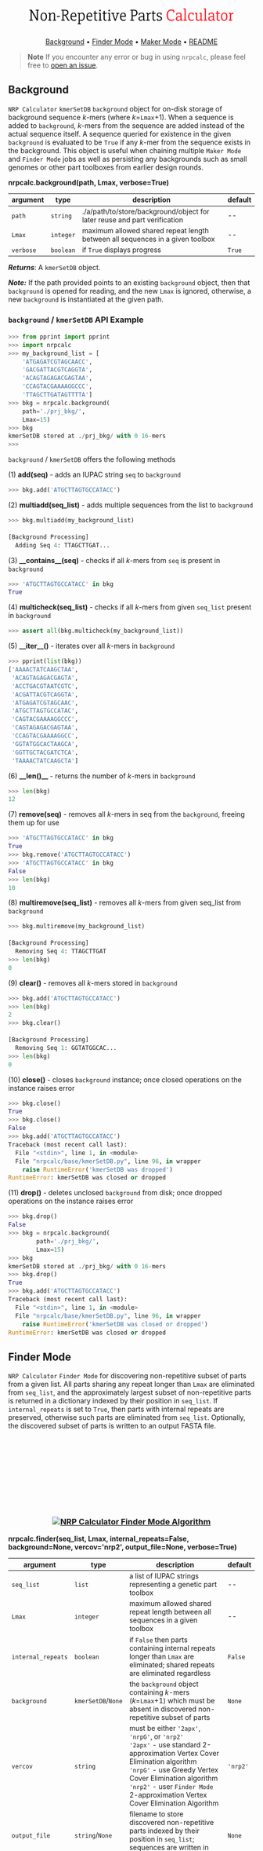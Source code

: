 
<h1 align="center">
    <a href="https://github.com/ayaanhossain/nrpcalc/">
        <svg>
            <img src="https://raw.githubusercontent.com/ayaanhossain/nrpcalc/master/img/logo.svg?sanitize=true"  alt="Non-Repetitive Parts Calculator" width="418" class="center"/>
        </svg>
    </a>
</h1>

<p align="center">
  <a href="#Background">Background</a> •
  <a href="#Finder-Mode">Finder Mode</a> •
  <a href="#Maker-Mode">Maker Mode</a> •
  <a href="https://github.com/ayaanhossain/nrpcalc/blob/master/README.md">README</a>
</p>

> **Note** If you encounter any error or bug in using `nrpcalc`, please feel free to [open an issue](https://github.com/ayaanhossain/nrpcalc/issues).

## Background

`NRP Calculator` `kmerSetDB` `background` object for on-disk storage of background sequence _k_-mers (where _k_=`Lmax`+1). When a sequence is added to `background`, _k_-mers from the sequence are added instead of the actual sequence itself. A sequence queried for existence in the given `background` is evaluated to be `True` if any _k_-mer from the sequence exists in the background. This object is useful when chaining multiple `Maker Mode` and `Finder Mode` jobs as well as persisting any backgrounds such as small genomes or other part toolboxes from earlier design rounds.

**nrpcalc.background(path, Lmax, verbose=True)**

| argument | type | description | default |
|--|--|--|--|
| `path` | `string` | ./a/path/to/store/background/object for later reuse and part verification | -- |
| `Lmax` | `integer` | maximum allowed shared repeat length between all sequences in a given toolbox | -- |
| `verbose` | `boolean` | if `True` displays progress | `True` |

**_Returns_**: A `kmerSetDB` object.

**_Note:_** If the path provided points to an existing `background` object, then that `background` is opened for reading, and the new `Lmax` is ignored, otherwise, a new `background` is instantiated at the given path.

### `background` / `kmerSetDB` **API Example**

```python
>>> from pprint import pprint
>>> import nrpcalc
>>> my_background_list = [
    'ATGAGATCGTAGCAACC',
    'GACGATTACGTCAGGTA',
    'ACAGTAGAGACGAGTAA',
    'CCAGTACGAAAAGGCCC',
    'TTAGCTTGATAGTTTTA']
>>> bkg = nrpcalc.background(
    path='./prj_bkg/',
    Lmax=15)
>>> bkg
kmerSetDB stored at ./prj_bkg/ with 0 16-mers
>>>
```

`background` / `kmerSetDB` offers the following methods

(1) **add(seq)** - adds an IUPAC string `seq` to `background`
```python
>>> bkg.add('ATGCTTAGTGCCATACC')
```
(2) **multiadd(seq_list)** - adds multiple sequences from the list to `background`
```python
>>> bkg.multiadd(my_background_list)

[Background Processing]
  Adding Seq 4: TTAGCTTGAT...
```
(3) **\_\_contains__(seq)** - checks if all _k_-mers from `seq`  is present in `background`
```python
>>> 'ATGCTTAGTGCCATACC' in bkg
True
```
(4) **multicheck(seq_list)** - checks if all _k_-mers from given `seq_list` present in `background`
```python
>>> assert all(bkg.multicheck(my_background_list))
```
(5) **\_\_iter__()** - iterates over all _k_-mers in `background`
```python
>>> pprint(list(bkg))
['AAAACTATCAAGCTAA',
 'ACAGTAGAGACGAGTA',
 'ACCTGACGTAATCGTC',
 'ACGATTACGTCAGGTA',
 'ATGAGATCGTAGCAAC',
 'ATGCTTAGTGCCATAC',
 'CAGTACGAAAAGGCCC',
 'CAGTAGAGACGAGTAA',
 'CCAGTACGAAAAGGCC',
 'GGTATGGCACTAAGCA',
 'GGTTGCTACGATCTCA',
 'TAAAACTATCAAGCTA']
```
(6) **\_\_len()__** - returns the number of _k_-mers in `background`
```python
>>> len(bkg)
12
```
(7) **remove(seq)** - removes all _k_-mers in seq from the `background`, freeing them up for use
```python
>>> 'ATGCTTAGTGCCATACC' in bkg
True
>>> bkg.remove('ATGCTTAGTGCCATACC')
>>> 'ATGCTTAGTGCCATACC' in bkg
False
>>> len(bkg)
10
```
(8) **multiremove(seq_list)** - removes all _k_-mers from given seq_list from `background`
```python
>>> bkg.multiremove(my_background_list)

[Background Processing]
  Removing Seq 4: TTAGCTTGAT
>>> len(bkg)
0
```
(9) **clear()** - removes all _k_-mers stored in `background`
```python
>>> bkg.add('ATGCTTAGTGCCATACC')
>>> len(bkg)
2
>>> bkg.clear()

[Background Processing]
  Removing Seq 1: GGTATGGCAC...
>>> len(bkg)
0
```
(10) **close()** - closes `background` instance; once closed operations on the instance raises error
```python
>>> bkg.close()
True
>>> bkg.close()
False
>>> bkg.add('ATGCTTAGTGCCATACC')
Traceback (most recent call last):
  File "<stdin>", line 1, in <module>
  File "nrpcalc/base/kmerSetDB.py", line 96, in wrapper
    raise RuntimeError('kmerSetDB was dropped')
RuntimeError: kmerSetDB was closed or dropped
```
(11) **drop()** - deletes unclosed `background` from disk; once dropped operations on the instance raises error
```python
>>> bkg.drop()
False
>>> bkg = nrpcalc.background(
        path='./prj_bkg/',
        Lmax=15)
>>> bkg
kmerSetDB stored at ./prj_bkg/ with 0 16-mers
>>> bkg.drop()
True
>>> bkg.add('ATGCTTAGTGCCATACC')
Traceback (most recent call last):
  File "<stdin>", line 1, in <module>
  File "nrpcalc/base/kmerSetDB.py", line 96, in wrapper
    raise RuntimeError('kmerSetDB was closed or dropped')
RuntimeError: kmerSetDB was closed or dropped
```

## Finder Mode

`NRP Calculator` `Finder Mode` for discovering non-repetitive subset of parts from a given list. All parts sharing any repeat longer than `Lmax` are eliminated from `seq_list`, and the approximately largest subset of non-repetitive parts is returned in a dictionary indexed by their position in `seq_list`. If `internal_repeats` is set to `True`, then parts with internal repeats are preserved, otherwise such parts are eliminated from `seq_list`. Optionally, the discovered subset of parts is written to an output FASTA file.

<h3 align="center">
    <a href="https://github.com/ayaanhossain/nrpcalc/img/Fig2.svg">
        <svg>
            <img src="https://raw.githubusercontent.com/ayaanhossain/nrpcalc/master/img/Fig2.svg?sanitize=true"  alt="NRP Calculator Finder Mode Algorithm" width="800" class="center"/>
        </svg>
    </a>
</h3>

**nrpcalc.finder(seq_list, Lmax, internal_repeats=False, background=None, vercov='nrp2', output_file=None, verbose=True)**

| argument | type | description | default |
|--|--|--|--|
| `seq_list` | `list` | a list of IUPAC strings representing a genetic part toolbox | -- |
| `Lmax` | `integer` | maximum allowed shared repeat length between all sequences in a given toolbox | -- |
| `internal_repeats` | `boolean` | if `False` then parts containing internal repeats longer than `Lmax` are eliminated; shared repeats are eliminated regardless | `False` |
| `background` | `kmerSetDB`/`None` | the `background` object containing _k_-mers (_k_=`Lmax`+1) which must be absent in discovered non-repetitive subset of parts | `None` |
| `vercov` | `string` | must be either `'2apx'`, `'nrpG'`, or `'nrp2'` <br> `'2apx'` - use standard 2-approximation Vertex Cover Elimination algorithm <br> `'nrpG'` - use Greedy Vertex Cover Elimination algorithm <br> `'nrp2'` - user `Finder Mode` 2-approximation Vertex Cover Elimination Algorithm | `'nrp2'` |
| `output_file` | `string`/`None` | filename to store discovered non-repetitive parts indexed by their position in `seq_list`; sequences are written in FASTA format | `None` |
| `verbose` | `boolean` | if `True` displays progress | `True` |

**_Returns_**: A `dictionary` of DNA or RNA strings with integer keys.

### `Finder Mode` **API Example**

```python
>>> import nrpcalc
>>> 
>>> # define background corpus
>>> my_chromosomes = [
    'ATGAGATCGTAGCAACC',
    'GACGATTACGTCAGGTA',
    'ACAGTAGAGACGAGTAA',
    'CCAGTACGAAAAGGCCC',
    'AAAAAAAAAAAAAAAAA']
>>> 
>>> # initialize background
>>> genomic_kmers = nrpcalc.background(
    path='./my_genome/',
    Lmax=15)
>>> genomic_kmers.multiadd(
    my_chromosomes)

[Background Processing]
  Adding Seq 4: AAAAAAAAAA...
>>> 
>>> # fetch part toolbox
>>> my_toolbox = [
    'AGAGCTATGACTGACGT',
    'GCAGATAGGGGGTAGTA',
    'TAAAAAAAAAAAAAAAA', # Repeats with last chromosome
    'GAGCTATGACTGACGTC'] # Repeats with first part
>>> 
>>> # fine non-repetitive subset
>>> # with respect to background
>>> nrpcalc.finder(
    seq_list=my_toolbox,
    Lmax=15,
    background=genomic_kmers)

[Non-Repetitive Parts Calculator - Finder Mode]

[Checking Constraints]
 Sequence List   : 4 parts
          Lmax   : 15 bp
 Internal Repeats: False

 Check Status: PASS

[Checking Background]
 Background: kmerSetDB stored at ./my_genome/ with 10 16-mers

 Check Status: PASS

[Checking Arguments]
   Vertex Cover: nrp2
   Output  File: None

 Check Status: PASS

Extracted 4 unique sequences out of 4 sequences in 3.91e-05 seconds

Written 4 unique sequences out to ./30c21235-e3f6-47f5-bce1-f99f47053e0b/seq_list.txt in 0.0002167 seconds

 [Sequence processing remaining] = 1 
 [Cliques inserted] = 2 

Built homology graph in 0.0006673 seconds. [Edges = 1] [Nodes = 3]
 [Intital Nodes = 4] - [Repetitive Nodes = 1] = [Final Nodes = 3]

 [+] Initial independent set = 0, computing vertex cover on remaining 0 nodes.
 [+] Vertex Cover Function: NRP 2-approximation
 [+] Dumping graph into: ./30c21235-e3f6-47f5-bce1-f99f47053e0b/repeat_graph.txt in 0.00023055076599121094 seconds

----------------------
Now running iteration: 0
----------------------

 Pendant checking is in progress...
  [+] 3 Pendants found

 Pendant elimination initiated...
  [x] Isolated node 1 eliminated
  [x] Pendant node 0 eliminated
  [+] Node 3 covered


 [+] Computed vertex cover of size: 1 (in 0.0002351 seconds)
 [+] Loading graph from: ./30c21235-e3f6-47f5-bce1-f99f47053e0b/repeat_graph.txt
 [+] Current independent set size:  2
 [+] Potential nodes for expansion: 0 (projected independent set size: 2)
 [X] Cannot expand independent set, terminating.

Non-Repetitive Toolbox Size: 2
{1: 'GCAGATAGGGGGTAGTA', 0: 'AGAGCTATGACTGACGT'}
>>>
>>> genomic_kmers.drop() # we're done with this background
True
```

## Maker Mode

`NRP Calculator` `Maker Mode` for designing non-repetitive genetic part toolboxes from user defined sequence and structure constraints and based on custom local and/or global model functions. All shared repeats longer than `Lmax` are eliminated, and internal repeats longer than `Lmax` are preserved if desired. Parts are optimized for DNA synthesis if desired. Error tolerance is adaptive and auto-adjusted based on recorded failures. Designed toolbox is returned as a `dictionary` of parts indexed by their order of design, and optionally written to a FASTA output file.

<h3 align="center">
    <a href="https://github.com/ayaanhossain/nrpcalc/img/Fig3.svg">
        <svg>
            <img src="https://raw.githubusercontent.com/ayaanhossain/nrpcalc/master/img/Fig3.svg?sanitize=true"  alt="NRP Calculator Finder Mode Algorithm" width="800" class="center"/>
        </svg>
    </a>
</h3>

**nrpcalc.maker(seq_constr, struct_constr, target_size, Lmax, internal_repeats=False, background=None, part_type='RNA', struct_type='mfe', seed=None, synth_opt=False, local_model_fn=None, global_model_fn=None, jump_count=10, fail_count=1000, output_file=None, verbose=True)**

| argument | type | description | default |
|--|--|--|--|
| `seq_constr` | `string` | a string in IUPAC degenerate code describing all valid nucleotide choices at each position <br> **e.g.** `'NNNNWWWWSSSSTTTT'` implies that the first four bases can be either `'A'`/`'T'`/`'G'`/`'C'`, the next four bases can be either `'A'`/`'T'`, followed by either `'G'`/`'C'` for the next four basses, and finally ending with `'T'`s | -- |
| `struct_constr` | `string` | a string in `dot-parenthesis-x` notation that describe the secondary base pairing across all nucleotide positions <br> **e.g.** `'..((xx))..'` implies that the first, second, and the last two bases are free to either base pair or not (`dot`), the third and fourth bases are paired with the eighth and the seventh bases respectively (`parenthesis`), while the fifth and the sixth base must not take part in any base pairing (`x`) at all | -- |
| `target_size` | `integer` | maximum number of genetic parts to be designed for the generated toolbox; `target_size` may not be reached if the constraints are too strict, for example, due to low degeneracy in the given sequence constraint, or a low `Lmax` | -- |
| `Lmax` | `integer` | maximum allowed shared repeat length between all sequences in designed toolbox | -- |
| `internal_repeats` | `boolean` | if `True` then internal repeats in designed parts are not eliminated; useful when designing parts such as rho-independent terminators with structure constraints that necessitate internal repeats; shared repeats are always eliminated | `False` |
| `background` | `kmerSetDB`/`None` | a `background` object containing _k_-mers (_k_=`Lmax`+1) which must be absent in the designed toolbox | `None` |
| `part_type` | `string` | must be either `'RNA'` or `'DNA'` depending on the type of genetic part being designed; ensures that correct folding free-energy parameters are used during structure evaluation | `'RNA'` |
| `struct_type` | `string` | must be either `'mfe'`, `'centroid'`, or `'both'` <br> `'mfe'` - use minimum free energy structure evaluation (fast) <br> `'centroid'` - use centroid structure evaluation (slower) <br> `'both'` - use both `'mfe'` and `'centroid'` evaluation (slowest) | `'mfe'` |
| `seed` | `integer`/`None` | integer used to seed random number generations; two Maker runs with same constraints and seed value will generate the exact same toolbox; if `None` then a random seed value is used | `None` |
| `synth_opt` | `boolean` | if `True` then designed parts containing features that complicate DNA synthesis are eliminated | `False` |
| `local_model_fn` | `function`/`None` | a function with signature `'fn_name(seq)'` that takes in a partial genetic part sequence, and returns a tuple `(state, index)`, where `state` is either `True` or `False` and `index` is a traceback index / location or `None` depending on whether a custom design objective was met or not; useful for providing concurrent feedback to the path-finding process and steering nucleotide selection choices <br> **e.g.** `prevent_cutsites(seq)` maybe be a local function that takes in a partial sequence as it is built and returns `(True, None)` if the last six bases of the partial `seq[-6:]` is not the same as any of the cutsites used for cloning the part, else returns a tuple `(False, len(seq)-6)` as the traceback location to reselect the last six bases; this naturally ensures the final part is devoid of any cutsites used experimentally throughout the part | `None` |
| `global_model_fn` | `function`/`None` | a function with signature `'fn_name(seq)'` that takes in a complete genetic part sequence, and returns either `True` or `False` depending on whether a custom design objective was met; useful for design criteria that can only be evaluated when the complete genetic part is available; parts that are evaluated to be `False` are rejected and a new part generation is started; global model functions are evaluated only after the last base has been added to a genetic part under design <br> **e.g.** `gc_content(seq)` may be a global function that takes in a complete sequence and only accepts parts with GC content greater than threshold percentage (although, technically one can enforce this condition via a well planned local model function) | `None` |
| `jump_count` | `integer` | maximum number of restarts in path finding due to failure in finding suitable _k_-mers, meeting `local_model_fn`, or being stuck in local optima <br> (auto-adjusted with each iteration) | `10` |
| `fail_count` | `integer` | maximum number of consecutive failures tolerated when structure constraints, global model functions and synthesis objectives are not met <br> (auto-adjusted with each iteration) | `1000` |
| `output_file` | `string`/`None` | filename to store designed non-repetitive parts as they are generated consecutively; sequences are written in `FASTA` format | `None` |
| `verbose` | `boolean` | if `True` displays progress | `True` |

**_Returns_**: A dictionary of DNA or RNA strings with integer keys.

### `Maker Mode` **API Example**

```python
>>> import nrpcalc
>>>
>>> Lmax = 15  # for global use
>>>
>>> # initialize background
>>> bkg = nrpcalc.background(
    path='./my_toolbox_kmers',
    Lmax=Lmax)
>>> bkg
kmerSetDB stored at ./my_toolbox_kmers/ with 0 16-mers
>>>
>>> # a local model function
>>> def prevent_cutsites(seq):
        # part is long enough to evaluate
        if len(seq) >= 6:
            BamHI = 'GGATCC' # cutsite 1
            XbaI  = 'TCTAGA' # cutsite 2
            # evaluate part concurrently
            if seq[-6:] in [BamHI, XbaI]:
                return (False, len(seq)-6)
            else:
                return (True, None)
        # part is short enough .. pass
        return (True, None)
>>>
>>> # a global model function
>>> def optimal_gc_content(seq):
        # compute gc count
        gcount = seq.count('G') * 1.
        ccount = seq.count('C') * 1.
        # evaluate on complete part
        if 0.4 <= (gcount + ccount) / len(seq) <= 0.6:
            return True
        else:
            return False
>>>
>>> # final toolbox storage
>>> final_toolbox = []
>>>
>>> # build a toolbox of non-repetitive sigma70 promoters
>>> promoters_strong = nrpcalc.maker(
    seq_constr='N'*20+'TTGACA'+'N'*17+'TATAAT'+'NNNNNN',
    struct_constr='.'*55,
    target_size=500,
    Lmax=Lmax,
    internal_repeats=False,
    background=None,
    part_type='DNA',
    local_model_fn=prevent_cutsites,
    global_model_fn=optimal_gc_content)
WARNING: stacking enthalpies not symmetric
WARNING: stacking enthalpies not symmetric
WARNING: stacking enthalpies not symmetric
WARNING: stacking enthalpies not symmetric

[Non-Repetitive Parts Calculator - Maker Mode]

[Checking Constraints]
  Sequence Constraint: NNNNNNNNNNNNNNNNNNNNTTGACANNNNNNNNNNNNNNNNNTATAATNNNNNN
 Structure Constraint: .......................................................
    Target Size      : 500 parts
           Lmax      : 15 bp
  Internal Repeats   : False

 Check Status: PASS

[Checking Arguments]
   Part Type : DNA
 Struct Type : mfe
  Synth Opt  : False
   Jump Count: 10
   Fail Count: 1000
 Output File : None

 Check Status: PASS

Constructing Toolbox:

 [part] 1, [16-mers] 40, [iter 1] 0.00s, [avg] 0.00s, [total time] 0.00h
 [part] 2, [16-mers] 80, [iter 2] 0.01s, [avg] 0.01s, [total time] 0.00h
 ...
 [part] 499, [16-mers] 19960, [iter 499] 0.00s, [avg] 0.00s, [total time] 0.00h
 [part] 500, [16-mers] 20000, [iter 500] 0.00s, [avg] 0.00s, [total time] 0.00h

Construction Complete.

Non-Repetitive Toolbox Size: 500
>>>
>>> # add promoter toolbox to background
>>> bkg.multiadd(promoters_strong.values())

[Background Processing]
  Adding Seq 499: AACATCGATG... 
>>>
>>> # add promoters to final_toolbox
>>> final_toolbox.extend(promoters_strong.values())
>>>
>>> # build another toolbox of sigma70 promoters
>>> # non-repetitive to the previous toolbox
>>> # (this is called toolbox chaining)
>>> promoters_variable = nrpcalc.maker(
    seq_constr='N'*20+'TTGACA'+'N'*16+'WWWWWWW'+'NNNNN',
    struct_constr='.'*55,
    target_size=500,
    Lmax=Lmax,
    internal_repeats=False,
    background=bkg,
    part_type='DNA',
    local_model_fn=prevent_cutsites,
    global_model_fn=optimal_gc_content)
WARNING: stacking enthalpies not symmetric
WARNING: stacking enthalpies not symmetric
WARNING: stacking enthalpies not symmetric
WARNING: stacking enthalpies not symmetric

[Non-Repetitive Parts Calculator - Maker Mode]

[Checking Constraints]
  Sequence Constraint: NNNNNNNNNNNNNNNNNNNNTTGACANNNNNNNNNNNNNNNNWWWWWWWNNNNN
 Structure Constraint: .......................................................
    Target Size      : 500 parts
           Lmax      : 15 bp
  Internal Repeats   : False

 Check Status: PASS

[Checking Background]
 Background: kmerSetDB stored at ./my_toolbox_kmers/ with 20000 16-mers

 Check Status: PASS

[Checking Arguments]
   Part Type : DNA
 Struct Type : mfe
  Synth Opt  : False
   Jump Count: 10
   Fail Count: 1000
 Output File : None

 Check Status: PASS

Constructing Toolbox:

 [part] 1, [16-mers] 39, [iter 1] 0.01s, [avg] 0.01s, [total time] 0.00h
 [part] 2, [16-mers] 78, [iter 2] 0.00s, [avg] 0.01s, [total time] 0.00h
 ...
 [part] 499, [16-mers] 19461, [iter 499] 0.00s, [avg] 0.00s, [total time] 0.00h
 [part] 500, [16-mers] 19500, [iter 500] 0.00s, [avg] 0.00s, [total time] 0.00h

Construction Complete.

Non-Repetitive Toolbox Size: 500
>>>
>>> # remove background .. it's served its purpose
>>> bkg.drop()
True
>>>
>>> # add new promoters to final_toolbox
>>> final_toolbox.extend(promoters_variable.values())
>>>
>>> # verify all promoters are non-repetitive
>>> assert len(nrpcalc.finder(
    seq_list=final_toolbox,
    Lmax=Lmax,
    verbose=False)) == 1000
```